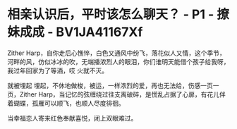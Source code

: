 # 相亲认识后，平时该怎么聊天？ - P1 - 撩妹成成 - BV1JA41167Xf

Zither Harp，自你走后心憔悴，白色又通风中纷飞，落花似人又情，这个季节，河畔的风，仿似冰冰的吹，无端播浓烈人的眼泪，你们谁明天能借个孩子给我呀，我过年回家为了等酒，哎 火就不灭。

就被埋起 埋起，不休地做梭，被运，一样浓烈的爱，再也无法给，伤感一页一页，Zither Harp，当记忆的弦缠绕过往支离破碎，是慌乱占据了心扉，有花儿伴着蝴蝶，孤雁可以顺飞，也顺人尽度徘徊。

当幸福恋人寄来红色奉献喜悦，闭上双眼难过。